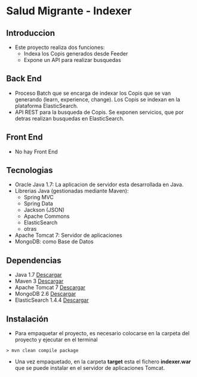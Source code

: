 # Salud Migrante - Indexer

## Introduccion

- Este proyecto realiza dos funciones:
	* Indexa los Copis generados desde Feeder
	* Expone un API para realizar busquedas

## Back End

- Proceso Batch que se encarga de indexar los Copis que se van generando (learn, experience, change). Los Copis se indexan en la plataforma ElasticSearch.
- API REST para la busqueda de Copis. Se exponen servicios, que por detras realizan busquedas en ElasticSearch.

## Front End

- No hay Front End

## Tecnologias

- Oracle Java 1.7: La aplicacion de servidor esta desarrollada en Java. 
- Librerias Java (gestionadas mediante Maven): 
	* Spring MVC
	* Spring Data
	* Jackson (JSON)
	* Apache Commons
	* ElasticSearch
	* otras
- Apache Tomcat 7: Servidor de aplicaciones
- MongoDB: como Base de Datos

## Dependencias

- Java 1.7 [Descargar](http://www.oracle.com/technetwork/es/java/javase/downloads/jdk7-downloads-1880260.html) 
- Maven 3  [Descargar](http://maven.apache.org/download.cgi)
- Apache Tomcat 7 [Descargar](http://tomcat.apache.org/download-70.cgi)
- MongoDB 2.6 [Descargar](http://www.mongodb.org/downloads#previous)
- ElasticSearch 1.4.4 [Descargar](https://www.elastic.co/downloads/elasticsearch)

## Instalación

- Para empaquetar el proyecto, es necesario colocarse en la carpeta del proyecto y ejecutar en el terminal

```
> mvn clean compile package
```
- Una vez empaquetado, en la carpeta **target** esta el fichero **indexer.war** que se puede instalar en el servidor de aplicaciones Tomcat.





